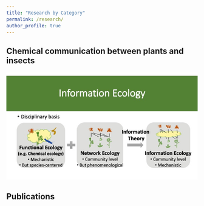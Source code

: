 ```yaml
---
title: "Research by Category"
permalink: /research/
author_profile: true
---
```


## Chemical communication between plants and insects 

![Research](assets/../../assets/images/InfoEcol.jpg)

## Publications